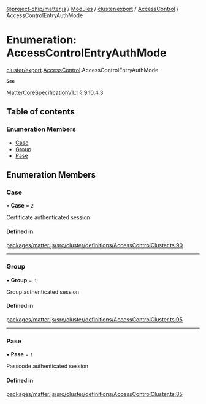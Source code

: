 [@project-chip/matter.js](../README.md) / [Modules](../modules.md) / [cluster/export](../modules/cluster_export.md) / [AccessControl](../modules/cluster_export.AccessControl.md) / AccessControlEntryAuthMode

# Enumeration: AccessControlEntryAuthMode

[cluster/export](../modules/cluster_export.md).[AccessControl](../modules/cluster_export.AccessControl.md).AccessControlEntryAuthMode

**`See`**

[MatterCoreSpecificationV1_1](../interfaces/spec_export.MatterCoreSpecificationV1_1.md) § 9.10.4.3

## Table of contents

### Enumeration Members

- [Case](cluster_export.AccessControl.AccessControlEntryAuthMode.md#case)
- [Group](cluster_export.AccessControl.AccessControlEntryAuthMode.md#group)
- [Pase](cluster_export.AccessControl.AccessControlEntryAuthMode.md#pase)

## Enumeration Members

### Case

• **Case** = ``2``

Certificate authenticated session

#### Defined in

[packages/matter.js/src/cluster/definitions/AccessControlCluster.ts:90](https://github.com/project-chip/matter.js/blob/dfd1dc35/packages/matter.js/src/cluster/definitions/AccessControlCluster.ts#L90)

___

### Group

• **Group** = ``3``

Group authenticated session

#### Defined in

[packages/matter.js/src/cluster/definitions/AccessControlCluster.ts:95](https://github.com/project-chip/matter.js/blob/dfd1dc35/packages/matter.js/src/cluster/definitions/AccessControlCluster.ts#L95)

___

### Pase

• **Pase** = ``1``

Passcode authenticated session

#### Defined in

[packages/matter.js/src/cluster/definitions/AccessControlCluster.ts:85](https://github.com/project-chip/matter.js/blob/dfd1dc35/packages/matter.js/src/cluster/definitions/AccessControlCluster.ts#L85)
